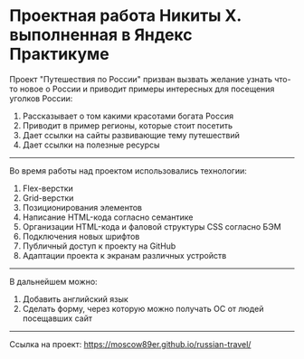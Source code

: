 **Проектная работа Никиты Х. выполненная в Яндекс Практикуме**
=======================
Проект "Путешествия по России" призван вызвать желание узнать что-то новое о России и приводит примеры интересных для посещения уголков России:
1) Рассказывает о том какими красотами богата Россия
2) Приводит в пример регионы, которые стоит посетить
3) Дает ссылки на сайты развивающие тему путешествий
4) Дает ссылки на полезные ресурсы
-----------------------
Во время работы над проектом использовались технологии:
1) Flex-верстки
2) Grid-верстки
3) Позиционирования элементов
4) Написание HTML-кода согласно семантике
5) Организации HTML-кода и фаловой структуры CSS согласно БЭМ
6) Подключения новых шрифтов
7) Публичный доступ к проекту на GitHub
8) Адаптации проекта к экранам различных устройств
-----------------------
В дальнейшем можно:
1) Добавить английский язык
2) Сделать форму, через которую можно получать ОС от людей посещавших сайт
-----------------------
Ссылка на проект: https://moscow89er.github.io/russian-travel/